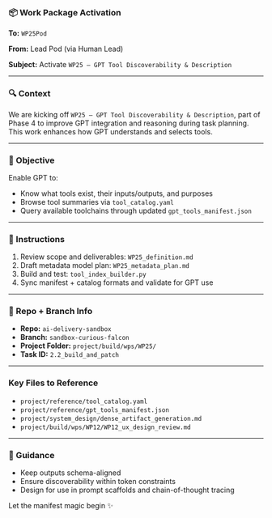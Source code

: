 ### 📦 Work Package Activation

**To:** `WP25Pod`

**From:** Lead Pod (via Human Lead)

**Subject:** Activate `WP25 – GPT Tool Discoverability & Description`

---

### 🔍 Context
We are kicking off `WP25 – GPT Tool Discoverability & Description`, part of Phase 4 to improve GPT integration and reasoning during task planning. This work enhances how GPT understands and selects tools.

---

### 🧠 Objective
Enable GPT to:
- Know what tools exist, their inputs/outputs, and purposes
- Browse tool summaries via `tool_catalog.yaml`
- Query available toolchains through updated `gpt_tools_manifest.json`

---

### 🗿 Instructions
1. Review scope and deliverables: `WP25_definition.md`
2. Draft metadata model plan: `WP25_metadata_plan.md`
3. Build and test: `tool_index_builder.py`
4. Sync manifest + catalog formats and validate for GPT use

---

### 📂 Repo + Branch Info
- **Repo:** `ai-delivery-sandbox`
- **Branch:** `sandbox-curious-falcon`
- **Project Folder:** `project/build/wps/WP25/`
- **Task ID:** `2.2_build_and_patch`

---

### Key Files to Reference
- `project/reference/tool_catalog.yaml`
- `project/reference/gpt_tools_manifest.json`
- `project/system_design/dense_artifact_generation.md`
- `project/build/wps/WP12/WP12_ux_design_review.md`

---

### 🚀 Guidance
- Keep outputs schema-aligned
- Ensure discoverability within token constraints
- Design for use in prompt scaffolds and chain-of-thought tracing

Let the manifest magic begin ✨